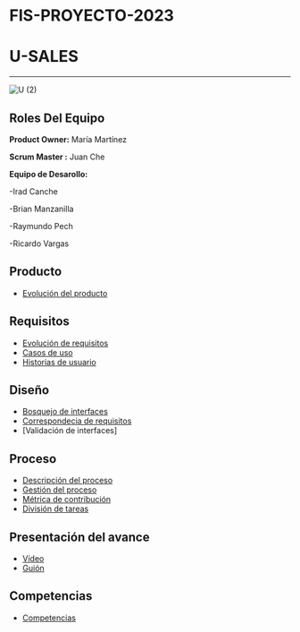 # FIS-PROYECTO-2023

# U-SALES 
----------
![U (2)](https://github.com/Mafer-Mtz/FIS-PROYECTO-2023/assets/143569827/60b6112f-249c-4672-9c29-30e5b7acc78c)

## Roles Del Equipo

**Product Owner:** María Martínez 


**Scrum Master :** Juan Che

**Equipo de Desarollo:** 

-Irad Canche

-Brian Manzanilla

-Raymundo Pech

-Ricardo Vargas

## Producto
* [Evolución del producto](https://github.com/RichVR2321/FIS-PROYECTO-2023/blob/0597934c25104c9a07e9e086c4b25a0a8520709c/Evoluci%C3%B3ndeproyecto.md)
    
## Requisitos
* [Evolución de requisitos](https://github.com/RichVR2321/FIS-PROYECTO-2023/blob/0597934c25104c9a07e9e086c4b25a0a8520709c/Evolucion%20de%20requerimientos.md)
* [Casos de uso](https://github.com/RichVR2321/FIS-PROYECTO-2023/blob/0597934c25104c9a07e9e086c4b25a0a8520709c/Tablas%20de%20casos%20de%20uso.md)
* [Historias de usuario](https://github.com/RichVR2321/FIS-PROYECTO-2023/blob/0597934c25104c9a07e9e086c4b25a0a8520709c/Historias%20de%20usuario.md)
## Diseño
* [Bosquejo de interfaces](https://github.com/RichVR2321/FIS-PROYECTO-2023/blob/0597934c25104c9a07e9e086c4b25a0a8520709c/Bosquejo%20de%20interfaces.md)
* [Correspondecia de requisitos](https://github.com/RichVR2321/FIS-PROYECTO-2023/blob/0597934c25104c9a07e9e086c4b25a0a8520709c/Correspondencia%20de%20requisitos.md)
* [Validación de interfaces]
## Proceso
* [Descripción del proceso](https://github.com/RichVR2321/FIS-PROYECTO-2023/blob/0597934c25104c9a07e9e086c4b25a0a8520709c/Descripci%C3%B3n%20del%20proceso.md)
* [Gestión del proceso](https://github.com/RichVR2321/FIS-PROYECTO-2023/blob/0597934c25104c9a07e9e086c4b25a0a8520709c/Gesti%C3%B3n%20de%20proceso.md)
* [Métrica de contribución](https://github.com/RichVR2321/FIS-PROYECTO-2023/blob/0597934c25104c9a07e9e086c4b25a0a8520709c/M%C3%A9tirca%20de%20contribuci%C3%B3n.md)
* [División de tareas](https://github.com/RichVR2321/FIS-PROYECTO-2023/blob/0597934c25104c9a07e9e086c4b25a0a8520709c/Tareas.md)

## Presentación del avance
 * [Vídeo](https://drive.google.com/file/d/15Nc5S-BmSDFM_MLWGzM2XRGuGlbPvd4d/view?usp=drivesdk)
 * [Guión](https://github.com/RichVR2321/FIS-PROYECTO-2023/blob/0597934c25104c9a07e9e086c4b25a0a8520709c/Guion.md)

## Competencias 
* [Competencias](https://github.com/RichVR2321/FIS-PROYECTO-2023/blob/0597934c25104c9a07e9e086c4b25a0a8520709c/Competencias%20gen%C3%A9ricas.md)



